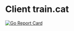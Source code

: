 # Client train.cat 

[![Go Report Card](https://goreportcard.com/badge/github.com/train-cat/client-train-go)](https://goreportcard.com/report/github.com/train-cat/client-train-go)

